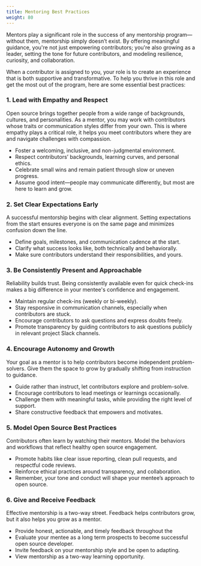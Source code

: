 ```yaml
---
title: Mentoring Best Practices
weight: 80
---
```


Mentors play a significant role in the success of any mentorship program—without them, mentorship simply doesn’t exist. By offering meaningful guidance, you're not just empowering contributors; you're also growing as a leader, setting the tone for future contributors, and modeling resilience, curiosity, and collaboration.

When a contributor is assigned to you, your role is to create an experience that is both supportive and transformative. To help you thrive in this role and get the most out of the program, here are some essential best practices:

### 1. **Lead with Empathy and Respect**

   Open source brings together people from a wide range of backgrounds, cultures, and personalities. As a mentor, you may work with contributors whose traits or communication styles differ from your own. This is where empathy plays a critical role, it helps you meet contributors where they are and navigate challenges with compassion.
   
  - Foster a welcoming, inclusive, and non-judgmental environment.
  - Respect contributors’ backgrounds, learning curves, and personal ethics.
  - Celebrate small wins and remain patient through slow or uneven progress.
  - Assume good intent—people may communicate differently, but most are here to learn and grow.

### 2. **Set Clear Expectations Early**

   A successful mentorship begins with clear alignment. Setting expectations from the start ensures everyone is on the same page and minimizes confusion down the line.

- Define goals, milestones, and communication cadence at the start.
- Clarify what success looks like, both technically and behaviorally.
- Make sure contributors understand their responsibilities, and yours.

### 3. **Be Consistently Present and Approachable**

Reliability builds trust. Being consistently available even for quick check-ins makes a big difference in your mentee's confidence and engagement.

- Maintain regular check-ins (weekly or bi-weekly).
- Stay responsive in communication channels, especially when contributors are stuck.
- Encourage contributors to ask questions and express doubts freely.
- Promote transparency by guiding contributors to ask questions publicly in relevant project Slack channels.

### 4. **Encourage Autonomy and Growth**

Your goal as a mentor is to help contributors become independent problem-solvers. Give them the space to grow by gradually shifting from instruction to guidance.

- Guide rather than instruct, let contributors explore and problem-solve.
- Encourage contributors to lead meetings or learnings occasionally. 
- Challenge them with meaningful tasks, while providing the right level of support.
- Share constructive feedback that empowers and motivates.

### 5. **Model Open Source Best Practices**

   Contributors often learn by watching their mentors. Model the behaviors and workflows that reflect healthy open source engagement.

- Promote habits like clear issue reporting, clean pull requests, and respectful code reviews.
- Reinforce ethical practices around transparency, and collaboration.
- Remember, your tone and conduct will shape your mentee’s approach to open source.

### 6. **Give and Receive Feedback**

   Effective mentorship is a two-way street. Feedback helps contributors grow, but it also helps you grow as a mentor.
   
- Provide honest, actionable, and timely feedback throughout the 
- Evaluate your mentee as a long term prospects to become successful open source developer.
- Invite feedback on your mentorship style and be open to adapting.
- View mentorship as a two-way learning opportunity.